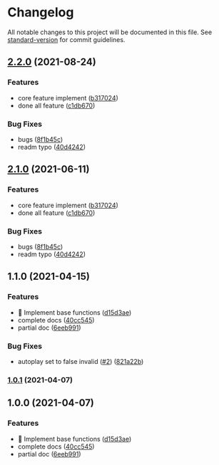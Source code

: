 # Changelog

All notable changes to this project will be documented in this file. See [standard-version](https://github.com/conventional-changelog/standard-version) for commit guidelines.

## [2.2.0](https://github.com/Aaron00101010/vue-split-carousel/compare/v1.1.0...v2.2.0) (2021-08-24)


### Features

* core feature implement ([b317024](https://github.com/Aaron00101010/vue-split-carousel/commit/b317024d7e7ebf19d30003af6c677a288c7e34df))
* done all feature ([c1db670](https://github.com/Aaron00101010/vue-split-carousel/commit/c1db6701b3ee98943fc6fb50e90a7cd9c7dd4ffc))


### Bug Fixes

* bugs ([8f1b45c](https://github.com/Aaron00101010/vue-split-carousel/commit/8f1b45cd080bda29c2dd6a69cc5fbe3c8b0df9dc))
* readm typo ([40d4242](https://github.com/Aaron00101010/vue-split-carousel/commit/40d4242d45cbf57506583e4ed330bae0a87a39f3))

## [2.1.0](https://github.com/Aaron00101010/vue-split-carousel/compare/v1.1.0...v2.1.0) (2021-06-11)


### Features

* core feature implement ([b317024](https://github.com/Aaron00101010/vue-split-carousel/commit/b317024d7e7ebf19d30003af6c677a288c7e34df))
* done all feature ([c1db670](https://github.com/Aaron00101010/vue-split-carousel/commit/c1db6701b3ee98943fc6fb50e90a7cd9c7dd4ffc))


### Bug Fixes

* bugs ([8f1b45c](https://github.com/Aaron00101010/vue-split-carousel/commit/8f1b45cd080bda29c2dd6a69cc5fbe3c8b0df9dc))
* readm typo ([40d4242](https://github.com/Aaron00101010/vue-split-carousel/commit/40d4242d45cbf57506583e4ed330bae0a87a39f3))

## 1.1.0 (2021-04-15)


### Features

* :construction: Implement base functions ([d15d3ae](https://github.com/Aaron00101010/vue-split-carousel/commit/d15d3ae4c6b7f932d7ae380af4d48fb348540bea))
* complete docs ([40cc545](https://github.com/Aaron00101010/vue-split-carousel/commit/40cc5458b49e2cef9b4d85c05f2ebe7fbc43d835))
* partial doc ([6eeb991](https://github.com/Aaron00101010/vue-split-carousel/commit/6eeb99131052696c77c3a33734520e64a33e49cc))


### Bug Fixes

* autoplay set to false invalid ([#2](https://github.com/Aaron00101010/vue-split-carousel/issues/2)) ([821a22b](https://github.com/Aaron00101010/vue-split-carousel/commit/821a22b2281e88e697f3d73df7b04c92db3a3057))

### [1.0.1](https://github.com/Aaron00101010/vue-split-carousel/compare/v1.0.0...v1.0.1) (2021-04-07)

## 1.0.0 (2021-04-07)


### Features

* :construction: Implement base functions ([d15d3ae](https://github.com/Aaron00101010/vue-split-carousel/commit/d15d3ae4c6b7f932d7ae380af4d48fb348540bea))
* complete docs ([40cc545](https://github.com/Aaron00101010/vue-split-carousel/commit/40cc5458b49e2cef9b4d85c05f2ebe7fbc43d835))
* partial doc ([6eeb991](https://github.com/Aaron00101010/vue-split-carousel/commit/6eeb99131052696c77c3a33734520e64a33e49cc))
